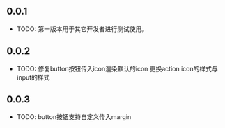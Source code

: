 ## 0.0.1

* TODO: 第一版本用于其它开发者进行测试使用。

## 0.0.2

* TODO: 
修复button按钮传入icon渲染默认的icon
更换action icon的样式与input的样式


## 0.0.3

* TODO: 
button按钮支持自定义传入margin

